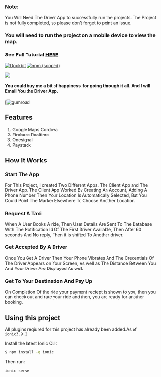 ### Note: 
You Will Need The Driver App to successfully run the projects. 
The Project is not fully completed, so please don't forget to point an issue.

### You will need to run the project on a mobile device to view the map.

### See Full Tutorial [HERE](https://chinedu-website.firebaseapp.com/#/home)

[![Dockbit](https://img.shields.io/dockbit/DockbitStatus/health.svg?token=TvavttxFHJ4qhnKstDxrvBXM)]()
[![npm (scoped)](https://img.shields.io/npm/v/@cycle/core.svg)]()

![](https://media.giphy.com/media/l1J9PS0TT3NdHIR32/giphy.gif)

#### You could buy me a bit of happiness, for going through it all. And I will Email You the Driver App.

[![gumroad](https://gum.co/LsYmS)

## Features
1. Google Maps Cordova 
2. Firebase Realtime
3. Onesignal
4. Paystack


## How It Works


### Start The App

For This Project, I created Two Different Apps. The Client App and The Driver App. The Client App Worked By Creating An Account, Adding A Phone Number Then Your Location Is Automatically Selected, But You Could Point The Marker Elsewhere To Choose Another Location.

### Request A Taxi

When A User Books A ride, Then User Details Are Sent To The Database With The Notification Id Of The First Driver Available, Then After 60 seconds And No reply, Then it is shifted To Another driver.

### Get Accepted By A Driver

Once You Get A Driver Then Your Phone Vibrates And The Credentials Of The Driver Appears on Your Screen, As well as The Distance Between You And Your Driver Are Displayed As well.

### Get To Your Destination And Pay Up

On Completion Of the ride your payment reciept is shown to you, then you can check out and rate your ride and then, you are ready for another booking.



## Using this project

All plugins reqiured for this project has already been added.As of `ionic3.9.2`

Install the latest Ionic CLI:

```bash
$ npm install -g ionic
```

Then run:

```bash
ionic serve
```
